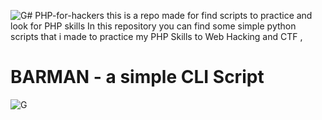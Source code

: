 ![G](https://github.com/krishanthan4/PHP-for-hackers/assets/122454062/6ac469c5-853b-4cfd-98a1-d397f359a302)# PHP-for-hackers
this is a repo made for find scripts to practice and look for PHP skills
In this repository you can find some simple python scripts  that i made to practice my PHP Skills to Web Hacking and CTF ,

# BARMAN - a simple CLI Script 
![G](https://github.com/krishanthan4/PHP-for-hackers/assets/122454062/345587af-2570-4514-9570-430d9ee5d820)
